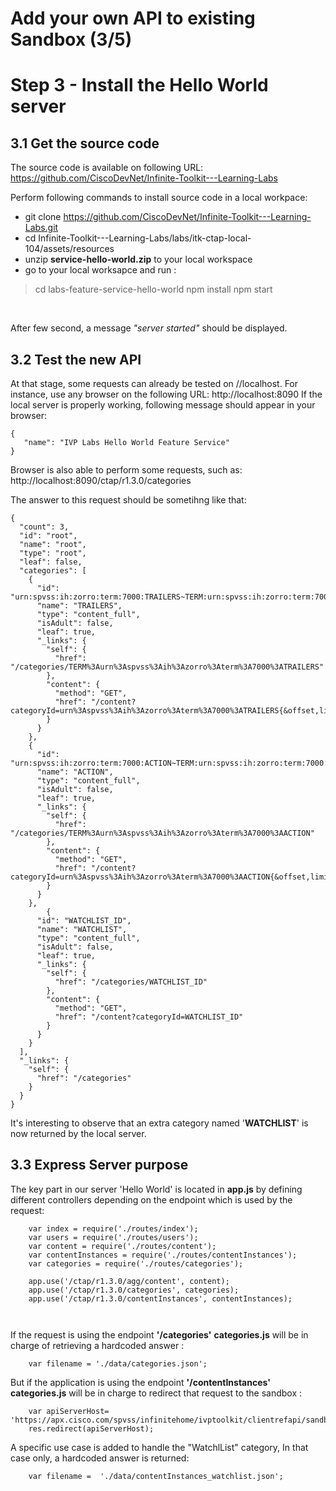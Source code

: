 #  Add your own API to existing Sandbox (3/5)





# Step 3 - Install the Hello World server


## 3.1 Get the source code

The source code is available on following URL:
https://github.com/CiscoDevNet/Infinite-Toolkit---Learning-Labs

Perform following commands to install source code in a local workpace:
- git clone https://github.com/CiscoDevNet/Infinite-Toolkit---Learning-Labs.git
- cd Infinite-Toolkit---Learning-Labs/labs/itk-ctap-local-104/assets/resources
- unzip **service-hello-world.zip** to your local workspace
- go to your local worksapce and run :
> cd labs-feature-service-hello-world
> npm install
> npm start

</br>

After few second, a message *"server started"* should be displayed.


## 3.2 Test the new API

At that stage, some requests can already be tested on //localhost.
For instance, use any browser on the following URL: http://localhost:8090
If the local server is properly working, following message should appear in your browser:

```
{
   "name": "IVP Labs Hello World Feature Service"
}
```


Browser is also able to perform some requests, such as:
http://localhost:8090/ctap/r1.3.0/categories

The answer to this request should be sometihng like that:

```
{
  "count": 3,
  "id": "root",
  "name": "root",
  "type": "root",
  "leaf": false,
  "categories": [
    {
      "id": "urn:spvss:ih:zorro:term:7000:TRAILERS~TERM:urn:spvss:ih:zorro:term:7000:TRAILERS",
      "name": "TRAILERS",
      "type": "content_full",
      "isAdult": false,
      "leaf": true,
      "_links": {
        "self": {
          "href": "/categories/TERM%3Aurn%3Aspvss%3Aih%3Azorro%3Aterm%3A7000%3ATRAILERS"
        },
        "content": {
          "method": "GET",
          "href": "/content?categoryId=urn%3Aspvss%3Aih%3Azorro%3Aterm%3A7000%3ATRAILERS{&offset,limit}"
        }
      }
    },
    {
      "id": "urn:spvss:ih:zorro:term:7000:ACTION~TERM:urn:spvss:ih:zorro:term:7000:ACTION",
      "name": "ACTION",
      "type": "content_full",
      "isAdult": false,
      "leaf": true,
      "_links": {
        "self": {
          "href": "/categories/TERM%3Aurn%3Aspvss%3Aih%3Azorro%3Aterm%3A7000%3AACTION"
        },
        "content": {
          "method": "GET",
          "href": "/content?categoryId=urn%3Aspvss%3Aih%3Azorro%3Aterm%3A7000%3AACTION{&offset,limit}"
        }
      }
    },
	    {
      "id": "WATCHLIST_ID",
      "name": "WATCHLIST",
      "type": "content_full",
      "isAdult": false,
      "leaf": true,
      "_links": {
        "self": {
          "href": "/categories/WATCHLIST_ID"
        },
        "content": {
          "method": "GET",
          "href": "/content?categoryId=WATCHLIST_ID"
        }
      }
    }
  ],
  "_links": {
    "self": {
      "href": "/categories"
    }
  }
}
```


It's interesting to observe that an extra category named '**WATCHLIST**' is now returned by the local server.


## 3.3 Express Server purpose


The key part in our server 'Hello World' is located in **app.js** by defining different controllers depending on the endpoint which is used by the request:


```
    var index = require('./routes/index');
    var users = require('./routes/users');
    var content = require('./routes/content');
    var contentInstances = require('./routes/contentInstances');
    var categories = require('./routes/categories');

    app.use('/ctap/r1.3.0/agg/content', content);
	app.use('/ctap/r1.3.0/categories', categories);
	app.use('/ctap/r1.3.0/contentInstances', contentInstances);



```


If the request is using the endpoint **'/categories'**
**categories.js** will be in charge of retrieving a hardcoded answer :
```
	var filename = './data/categories.json';

```

But if the application is using the endpoint **'/contentInstances'**
**categories.js** will be in charge to redirect that request to the sandbox :

		var apiServerHost= 'https://apx.cisco.com/spvss/infinitehome/ivptoolkit/clientrefapi/sandbox_0.4.1/contentInstances'+req._parsedUrl.search;
		res.redirect(apiServerHost);


A specific use case is added to handle the "WatchlList" category,
In that case only, a hardcoded answer is returned:

		var filename =  './data/contentInstances_watchlist.json';
